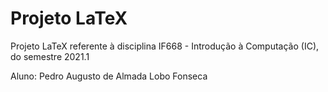 # Projeto LaTeX
Projeto LaTeX referente à disciplina IF668 - Introdução à Computação (IC), do semestre 2021.1

Aluno: Pedro Augusto de Almada Lobo Fonseca
